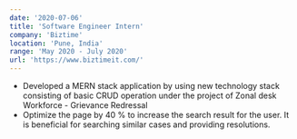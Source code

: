 ```yaml
---
date: '2020-07-06'
title: 'Software Engineer Intern'
company: 'Biztime'
location: 'Pune, India'
range: 'May 2020 - July 2020'
url: 'https://www.biztimeit.com/'
---
```


- Developed a MERN stack application by using new technology stack consisting of basic CRUD operation under the project of Zonal desk Workforce - Grievance Redressal
- Optimize the page by 40 % to increase the search result for the user. It is beneficial for searching similar cases and providing resolutions.
